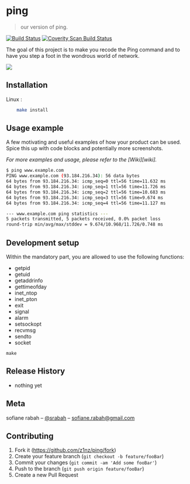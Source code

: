 # ping
> our version of ping.

[![Build Status](https://travis-ci.org/Z1NZ/ping.svg?branch=master)](https://travis-ci.org/Z1NZ/ping)
<a href="https://scan.coverity.com/projects/z1nz-ping"> <img alt="Coverity Scan Build Status" src="https://scan.coverity.com/projects/16564/badge.svg"/> </a>

The goal of this project is to make you recode the Ping command and to have you step a foot in the wondrous world of network.

<img src="https://media.giphy.com/media/4EEIVF8KxOq4pGrIoQ/giphy.gif"/>

## Installation

Linux :

```sh
	make install
```

## Usage example

A few motivating and useful examples of how your product can be used. Spice this up with code blocks and potentially more screenshots.

_For more examples and usage, please refer to the [Wiki][wiki]._
```sh
$ ping www.example.com
PING www.example.com (93.184.216.34): 56 data bytes
64 bytes from 93.184.216.34: icmp_seq=0 ttl=56 time=11.632 ms
64 bytes from 93.184.216.34: icmp_seq=1 ttl=56 time=11.726 ms
64 bytes from 93.184.216.34: icmp_seq=2 ttl=56 time=10.683 ms
64 bytes from 93.184.216.34: icmp_seq=3 ttl=56 time=9.674 ms
64 bytes from 93.184.216.34: icmp_seq=4 ttl=56 time=11.127 ms

--- www.example.com ping statistics ---
5 packets transmitted, 5 packets received, 0.0% packet loss
round-trip min/avg/max/stddev = 9.674/10.968/11.726/0.748 ms
```

## Development setup

Within the mandatory part, you are allowed to use the following functions:
 - getpid
 - getuid
 - getaddrinfo
 - gettimeofday
 - inet_ntop
 - inet_pton
 - exit
 - signal
 - alarm
 - setsockopt
 - recvmsg
 - sendto
 - socket

```
make
```

## Release History

- nothing yet

## Meta

sofiane rabah – [@srabah](https://twitter.com/srabah) – sofiane.rabah@gmail.com

## Contributing

1. Fork it (<https://github.com/z1nz/ping/fork>)
2. Create your feature branch (`git checkout -b feature/fooBar`)
3. Commit your changes (`git commit -am 'Add some fooBar'`)
4. Push to the branch (`git push origin feature/fooBar`)
5. Create a new Pull Request

<!-- Markdown link & img dfn's -->
[travis-url]: https://travis-ci.org/Z1NZ/ping	"Travis"
